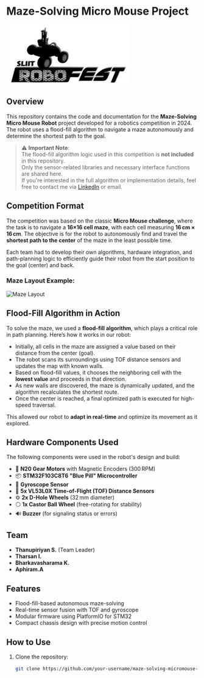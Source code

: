 # Maze-Solving Micro Mouse Project

![Intro](./images/Robofest.jfif)

## Overview
This repository contains the code and documentation for the **Maze-Solving Micro Mouse Robot** project developed for a robotics competition in 2024. The robot uses a flood-fill algorithm to navigate a maze autonomously and determine the shortest path to the goal.

> ⚠️ **Important Note**:  
> The flood-fill algorithm logic used in this competition is **not included** in this repository.  
> Only the sensor-related libraries and necessary interface functions are shared here.  
> If you're interested in the full algorithm or implementation details, feel free to contact me via [LinkedIn](www.linkedin.com/in/thanupiriyan-sannithy-197564244) or email.

## Competition Format
The competition was based on the classic **Micro Mouse challenge**, where the task is to navigate a **16×16 cell maze**, with each cell measuring **16 cm × 16 cm**. The objective is for the robot to autonomously find and travel the **shortest path to the center** of the maze in the least possible time.

Each team had to develop their own algorithms, hardware integration, and path-planning logic to efficiently guide their robot from the start position to the goal (center) and back.

### Maze Layout Example:
![Maze Layout](./images/maze-competition-example.jpg) 

## Flood-Fill Algorithm in Action
To solve the maze, we used a **flood-fill algorithm**, which plays a critical role in path planning. Here’s how it works in our robot:

- Initially, all cells in the maze are assigned a value based on their distance from the center (goal).
- The robot scans its surroundings using TOF distance sensors and updates the map with known walls.
- Based on flood-fill values, it chooses the neighboring cell with the **lowest value** and proceeds in that direction.
- As new walls are discovered, the maze is dynamically updated, and the algorithm recalculates the shortest route.
- Once the center is reached, a final optimized path is executed for high-speed traversal.

This allowed our robot to **adapt in real-time** and optimize its movement as it explored.

## Hardware Components Used
The following components were used in the robot's design and build:

- 🔧 **N20 Gear Motors** with Magnetic Encoders (300 RPM)
- 📦 **STM32F103C8T6 "Blue Pill" Microcontroller**
- 🧭 **Gyroscope Sensor**
- 📏 **5x VL53L0X Time-of-Flight (TOF) Distance Sensors**
- ⚙️ **2x D-Hole Wheels** (32 mm diameter)
- ⚪ **1x Castor Ball Wheel** (free-rotating for stability)
- 🔊 **Buzzer** (for signaling status or errors)

## Team
- **Thanupiriyan S.** (Team Leader)  
- **Tharsan I.**  
- **Bharkavasharama K.**
- **Aphiram.A**

## Features
- Flood-fill-based autonomous maze-solving
- Real-time sensor fusion with TOF and gyroscope
- Modular firmware using PlatformIO for STM32
- Compact chassis design with precise motion control

## How to Use
1. Clone the repository:
   ```bash
   git clone https://github.com/your-username/maze-solving-micromouse-2024.git
